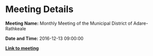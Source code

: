 # Meeting Details

**Meeting Name:** Monthly Meeting of the Municipal District of Adare-Rathkeale

**Date and Time:** 2016-12-13 09:00:00

**<a href="https://www.limerick.ie/council/whats-on/monthly-meeting-municipal-district-adare-rathkeale-9" target="_blank">Link to meeting</a>**
